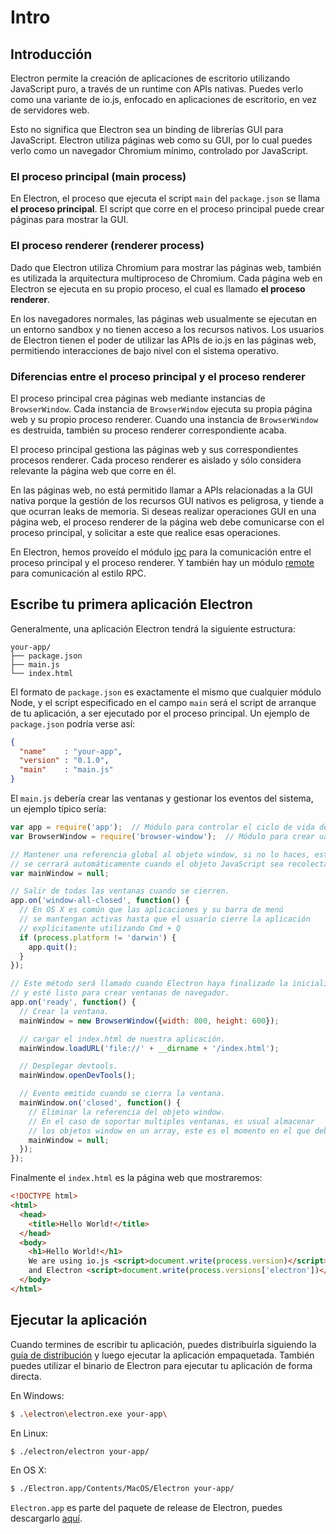 # Intro

## Introducción

Electron permite la creación de aplicaciones de escritorio utilizando JavaScript puro, a través de un runtime con APIs nativas. Puedes verlo como una variante de io.js, enfocado en aplicaciones de escritorio, en vez de servidores web.

Esto no significa que Electron sea un binding de librerías GUI para JavaScript.
Electron utiliza páginas web como su GUI, por lo cual puedes verlo como un navegador Chromium mínimo,
controlado por JavaScript.

### El proceso principal (main process)

En Electron, el proceso que ejecuta el script `main` del `package.json` se llama __el proceso principal__.
El script que corre en el proceso principal puede crear páginas para mostrar la GUI.

### El proceso renderer (renderer process)

Dado que Electron utiliza Chromium para mostrar las páginas web,
también es utilizada la arquitectura multiproceso de Chromium.
Cada página web en Electron se ejecuta en su propio proceso,
el cual es llamado __el proceso renderer__.

En los navegadores normales, las páginas web usualmente se ejecutan en un entorno
sandbox y no tienen acceso a los recursos nativos. Los usuarios de Electron tienen el poder
de utilizar las APIs de io.js en las páginas web, permitiendo interacciones de bajo nivel con el sistema operativo.

### Diferencias entre el proceso principal y el proceso renderer

El proceso principal crea páginas web mediante instancias de `BrowserWindow`. Cada instancia de `BrowserWindow`  ejecuta su propia página web y su propio proceso renderer.
Cuando una instancia de `BrowserWindow` es destruida, también su proceso renderer correspondiente acaba.

El proceso principal gestiona las páginas web y sus correspondientes procesos renderer.
Cada proceso renderer es aislado y sólo considera relevante la página web que corre en él.

En las páginas web, no está permitido llamar a APIs relacionadas a la GUI nativa
porque la gestión de los recursos GUI nativos es peligrosa, y tiende a que ocurran leaks de memoria.
Si deseas realizar operaciones GUI en una página web, el proceso renderer de la página web debe comunicarse
con el proceso principal, y solicitar a este que realice esas operaciones.

En Electron, hemos proveído el módulo [ipc](../api/ipc-renderer.md) para la comunicación
entre el proceso principal y el proceso renderer. Y también hay un módulo [remote](../api/remote.md)
para comunicación al estilo RPC.

## Escribe tu primera aplicación Electron

Generalmente, una aplicación Electron tendrá la siguiente estructura:

```text
your-app/
├── package.json
├── main.js
└── index.html
```

El formato de `package.json` es exactamente el mismo que cualquier módulo Node,
y el script especificado en el campo `main` será el script de arranque de tu aplicación,
a ser ejecutado por el proceso principal. Un ejemplo de `package.json` podría verse así:

```json
{
  "name"    : "your-app",
  "version" : "0.1.0",
  "main"    : "main.js"
}
```

El `main.js` debería crear las ventanas y gestionar los eventos del sistema, un ejemplo típico sería:

```javascript
var app = require('app');  // Módulo para controlar el ciclo de vida de la aplicación.
var BrowserWindow = require('browser-window');  // Módulo para crear uan ventana de navegador.

// Mantener una referencia global al objeto window, si no lo haces, esta ventana
// se cerrará automáticamente cuando el objeto JavaScript sea recolectado (garbage collected):
var mainWindow = null;

// Salir de todas las ventanas cuando se cierren.
app.on('window-all-closed', function() {
  // En OS X es común que las aplicaciones y su barra de menú
  // se mantengan activas hasta que el usuario cierre la aplicación
  // explícitamente utilizando Cmd + Q
  if (process.platform != 'darwin') {
    app.quit();
  }
});

// Este método será llamado cuando Electron haya finalizado la inicialización
// y esté listo para crear ventanas de navegador.
app.on('ready', function() {
  // Crear la ventana.
  mainWindow = new BrowserWindow({width: 800, height: 600});

  // cargar el index.html de nuestra aplicación.
  mainWindow.loadURL('file://' + __dirname + '/index.html');

  // Desplegar devtools.
  mainWindow.openDevTools();

  // Evento emitido cuando se cierra la ventana.
  mainWindow.on('closed', function() {
    // Eliminar la referencia del objeto window.
    // En el caso de soportar multiples ventanas, es usual almacenar
    // los objetos window en un array, este es el momento en el que debes eliminar el elemento correspondiente.
    mainWindow = null;
  });
});
```

Finalmente el `index.html` es la página web que mostraremos:

```html
<!DOCTYPE html>
<html>
  <head>
    <title>Hello World!</title>
  </head>
  <body>
    <h1>Hello World!</h1>
    We are using io.js <script>document.write(process.version)</script>
    and Electron <script>document.write(process.versions['electron'])</script>.
  </body>
</html>
```

## Ejecutar la aplicación

Cuando termines de escribir tu aplicación, puedes distribuirla
siguiendo la [guía de distribución](./application-distribution-es.md)
y luego ejecutar la aplicación empaquetada. También puedes utilizar el binario de Electron
para ejecutar tu aplicación de forma directa.

En Windows:

```bash
$ .\electron\electron.exe your-app\
```

En Linux:

```bash
$ ./electron/electron your-app/
```

En OS X:

```bash
$ ./Electron.app/Contents/MacOS/Electron your-app/
```

`Electron.app` es parte del paquete de release de Electron, puedes descargarlo [aquí](https://github.com/atom/electron/releases).
